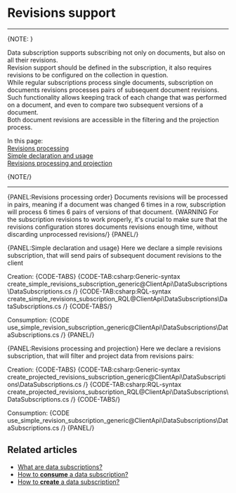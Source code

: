 ﻿# Revisions support

---

{NOTE: }

Data subscription supports subscribing not only on documents, but also on all their revisions.  
Revision support should be defined in the subscription, it also requires revisions to be configured on the collection in question.  
While regular subscriptions process single documents, subscription on documents revisions processes pairs of subsequent document revisions.  
Such functionality allows keeping track of each change that was performed on a document, and even to compare two subsequent versions of a document.  
Both document revisions are accessible in the filtering and the projection process.

In this page:  
[Revisions processing](#revisions-processing-order)  
[Simple declaration and usage](#simple-declaration-and-usage)   
[Revisions processing and projection](#revisions-processing-and-projection)  

{NOTE/}

---

{PANEL:Revisions processing order}
Documents revisions will be processed in pairs, meaning if a document was changed 6 times in a row, subscription will process 6 times 6 pairs of versions of that document.
{WARNING For the subscription revisions to work properly, it's crucial to make sure that the revisions configuration stores documents revisions enough time, without discarding unprocessed revisions/}
{PANEL/}

{PANEL:Simple declaration and usage}
Here we declare a simple revisions subscription, that will send pairs of subsequent document revisions to the client

Creation:
{CODE-TABS}
{CODE-TAB:csharp:Generic-syntax create_simple_revisions_subscription_generic@ClientApi\DataSubscriptions\DataSubscriptions.cs /}
{CODE-TAB:csharp:RQL-syntax create_simple_revisions_subscription_RQL@ClientApi\DataSubscriptions\DataSubscriptions.cs /}
{CODE-TABS/}

Consumption:
{CODE use_simple_revision_subscription_generic@ClientApi\DataSubscriptions\DataSubscriptions.cs /}
{PANEL/}

{PANEL:Revisions processing and projection}
Here we declare a revisions subscription, that will filter and project data from revisions pairs:

Creation:
{CODE-TABS}
{CODE-TAB:csharp:Generic-syntax create_projected_revisions_subscription_generic@ClientApi\DataSubscriptions\DataSubscriptions.cs /}
{CODE-TAB:csharp:RQL-syntax create_projected_revisions_subscription_RQL@ClientApi\DataSubscriptions\DataSubscriptions.cs /}
{CODE-TABS/}

Consumption:
{CODE use_simple_revision_subscription_generic@ClientApi\DataSubscriptions\DataSubscriptions.cs /}
{PANEL/}

## Related articles

- [What are data subscriptions?](../what-are-data-subscriptions)
- [How to **consume** a data subscription?](../subscription-consumption/how-to-consume-data-subscription)
- [How to **create** a data subscription?](../subscription-creation/how-to-create-data-subscription)

